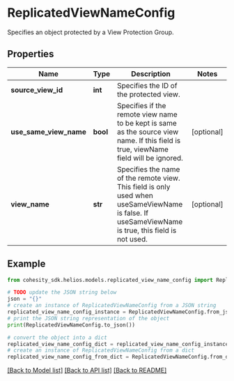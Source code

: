 # ReplicatedViewNameConfig

Specifies an object protected by a View Protection Group.

## Properties

Name | Type | Description | Notes
------------ | ------------- | ------------- | -------------
**source_view_id** | **int** | Specifies the ID of the protected view. | 
**use_same_view_name** | **bool** | Specifies if the remote view name to be kept is same as the source view name. If this field is true, viewName field will be ignored. | [optional] 
**view_name** | **str** | Specifies the name of the remote view. This field is only used when useSameViewName is false. If useSameViewName is true, this field is not used. | [optional] 

## Example

```python
from cohesity_sdk.helios.models.replicated_view_name_config import ReplicatedViewNameConfig

# TODO update the JSON string below
json = "{}"
# create an instance of ReplicatedViewNameConfig from a JSON string
replicated_view_name_config_instance = ReplicatedViewNameConfig.from_json(json)
# print the JSON string representation of the object
print(ReplicatedViewNameConfig.to_json())

# convert the object into a dict
replicated_view_name_config_dict = replicated_view_name_config_instance.to_dict()
# create an instance of ReplicatedViewNameConfig from a dict
replicated_view_name_config_from_dict = ReplicatedViewNameConfig.from_dict(replicated_view_name_config_dict)
```
[[Back to Model list]](../README.md#documentation-for-models) [[Back to API list]](../README.md#documentation-for-api-endpoints) [[Back to README]](../README.md)


